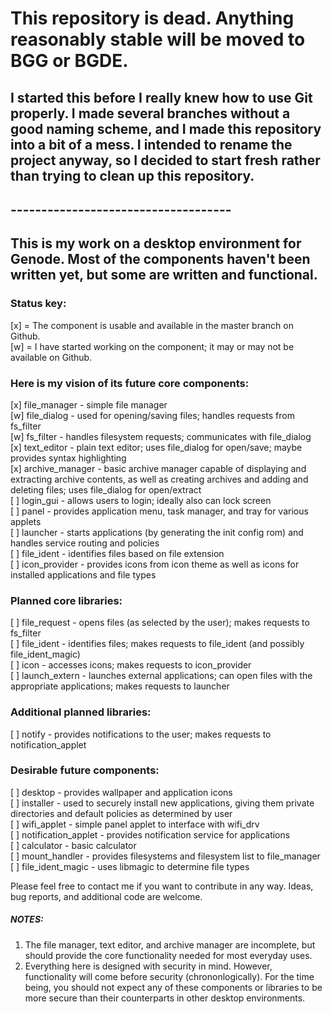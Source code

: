 # This repository is dead. Anything reasonably stable will be moved to BGG or BGDE.

## I started this before I really knew how to use Git properly. I made several branches without a good naming scheme, and I made this repository into a bit of a mess. I intended to rename the project anyway, so I decided to start fresh rather than trying to clean up this repository.

## ------------------------------------

## This is my work on a desktop environment for Genode. Most of the components haven't been written yet, but some are written and functional.

### Status key:
[x] = The component is usable and available in the master branch on Github.  
[w] = I have started working on the component; it may or may not be available on Github.  

### Here is my vision of its future core components:
[x] file_manager - simple file manager  
[w] file_dialog - used for opening/saving files; handles requests from fs_filter  
[w] fs_filter - handles filesystem requests; communicates with file_dialog  
[x] text_editor - plain text editor; uses file_dialog for open/save; maybe provides syntax highlighting  
[x] archive_manager - basic archive manager capable of displaying and extracting archive contents, as well as creating archives and adding and deleting files; uses file_dialog for open/extract  
[ ] login_gui - allows users to login; ideally also can lock screen  
[ ] panel - provides application menu, task manager, and tray for various applets  
[ ] launcher - starts applications (by generating the init config rom) and handles service routing and policies  
[ ] file_ident - identifies files based on file extension  
[ ] icon_provider - provides icons from icon theme as well as icons for installed applications and file types  

### Planned core libraries:
[ ] file_request - opens files (as selected by the user); makes requests to fs_filter  
[ ] file_ident - identifies files; makes requests to file_ident (and possibly file_ident_magic)  
[ ] icon - accesses icons; makes requests to icon_provider  
[ ] launch_extern - launches external applications; can open files with the appropriate applications; makes requests to launcher  

### Additional planned libraries:
[ ] notify - provides notifications to the user; makes requests to notification_applet

### Desirable future components:
[ ] desktop - provides wallpaper and application icons  
[ ] installer - used to securely install new applications, giving them private directories and default policies as determined by user  
[ ] wifi_applet - simple panel applet to interface with wifi_drv  
[ ] notification_applet - provides notification service for applications  
[ ] calculator - basic calculator  
[ ] mount_handler - provides filesystems and filesystem list to file_manager  
[ ] file_ident_magic - uses libmagic to determine file types


Please feel free to contact me if you want to contribute in any way. Ideas, bug reports, and additional code are welcome.

##### NOTES:  
1. The file manager, text editor, and archive manager are incomplete, but should provide the core functionality needed for most everyday uses.
2. Everything here is designed with security in mind. However, functionality will come before security (chrononlogically). For the time being, you should not expect any of these components or libraries to be more secure than their counterparts in other desktop environments.
